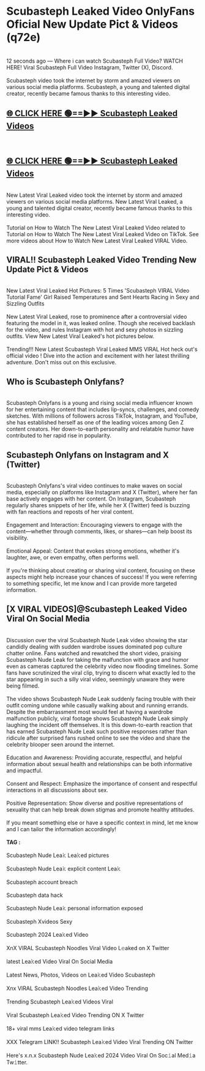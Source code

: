 # Scubasteph Leaked Video OnlyFans Oficial New Update Pict & Videos (q72e)
<br>
12 seconds ago — Where i can watch Scubasteph Full Video? WATCH HERE! Viral Scubasteph Full Video Instagram, Twitter (X), Discord.
<br><br>
Scubasteph video took the internet by storm and amazed viewers on various social media platforms. Scubasteph, a young and talented digital creator, recently became famous thanks to this interesting video.
<br>
<h2><a href="https://play.trustnlinepharmacy.us?title=Scubasteph">🌐 CLICK HERE 🟢==►► Scubasteph Leaked Videos</a></h2>
<br>
<h2><a href="https://play.trustnlinepharmacy.us?title=Scubasteph">🌐 CLICK HERE 🟢==►► Scubasteph Leaked Videos</a></h2>
<br>
New Latest Viral Leaked video took the internet by storm and amazed viewers on various social media platforms. New Latest Viral Leaked, a young and talented digital creator, recently became famous thanks to this interesting video.
<br><br>
Tutorial on How to Watch The New Latest Viral Leaked Video related to Tutorial on How to Watch The New Latest Viral Leaked Video on TikTok. See more videos about How to Watch New Latest Viral Leaked VIRAL Video.
<br>
<h2>VIRAL!! Scubasteph Leaked Video Trending New Update Pict & Videos</h2>
<br>
New Latest Viral Leaked Hot Pictures: 5 Times 'Scubasteph VIRAL Video Tutorial Fame' Girl Raised Temperatures and Sent Hearts Racing in Sexy and Sizzling Outfits
<br><br>
New Latest Viral Leaked, rose to prominence after a controversial video featuring the model in it, was leaked online. Though she received backlash for the video, and rules Instagram with hot and sexy photos in sizzling outfits. View New Latest Viral Leaked's hot pictures below.
<br><br>
Trending!!! New Latest Scubasteph Viral Leaked MMS VIRAL Hot heck out's official video ! Dive into the action and excitement with her latest thrilling adventure. Don't miss out on this exclusive.
<br>
<h2>Who is Scubasteph Onlyfans?</h2>
<br>
Scubasteph Onlyfans is a young and rising social media influencer known for her entertaining content that includes lip-syncs, challenges, and comedy sketches. With millions of followers across TikTok, Instagram, and YouTube, she has established herself as one of the leading voices among Gen Z content creators. Her down-to-earth personality and relatable humor have contributed to her rapid rise in popularity.
<br>
<h2>Scubasteph Onlyfans on Instagram and X (Twitter)</h2>
<br>
Scubasteph Onlyfans's viral video continues to make waves on social media, especially on platforms like Instagram and X (Twitter), where her fan base actively engages with her content. On Instagram, Scubasteph regularly shares snippets of her life, while her X (Twitter) feed is buzzing with fan reactions and reposts of her viral content.
<br><br>
Engagement and Interaction: Encouraging viewers to engage with the content—whether through comments, likes, or shares—can help boost its visibility.
<br><br>
Emotional Appeal: Content that evokes strong emotions, whether it's laughter, awe, or even empathy, often performs well.
<br><br>
If you're thinking about creating or sharing viral content, focusing on these aspects might help increase your chances of success! If you were referring to something specific, let me know and I can provide more targeted information.
<br>
<h2>[X VIRAL VIDEOS]@Scubasteph Leaked Video Viral On Social Media</h2>
<br>
Discussion over the viral Scubasteph Nude Leak video showing the star candidly dealing with sudden wardrobe issues dominated pop culture chatter online. Fans watched and rewatched the short video, praising Scubasteph Nude Leak for taking the malfunction with grace and humor even as cameras captured the celebrity video now flooding timelines. Some fans have scrutinized the viral clip, trying to discern what exactly led to the star appearing in such a silly viral video, seemingly unaware they were being filmed.
<br><br>
The video shows Scubasteph Nude Leak suddenly facing trouble with their outfit coming undone while casually walking about and running errands. Despite the embarrassment most would feel at having a wardrobe malfunction publicly, viral footage shows Scubasteph Nude Leak simply laughing the incident off themselves. It is this down-to-earth reaction that has earned Scubasteph Nude Leak such positive responses rather than ridicule after surprised fans rushed online to see the video and share the celebrity blooper seen around the internet.
<br><br>
Education and Awareness: Providing accurate, respectful, and helpful information about sexual health and relationships can be both informative and impactful.
<br><br>
Consent and Respect: Emphasize the importance of consent and respectful interactions in all discussions about sex.
<br><br>
Positive Representation: Show diverse and positive representations of sexuality that can help break down stigmas and promote healthy attitudes.
<br><br>
If you meant something else or have a specific context in mind, let me know and I can tailor the information accordingly!
<br><br>
<strong>TAG :</strong>
<br><br>
Scubasteph Nude Lea𝚔 Lea𝚔ed pictures
<br><br>
Scubasteph Nude Lea𝚔 explicit content Lea𝚔
<br><br>
Scubasteph account breach
<br><br>
Scubasteph data hack
<br><br>
Scubasteph Nude Lea𝚔 personal information exposed
<br><br>
Scubasteph Xvideos Sexy
<br><br>
Scubasteph 2024 Lea𝚔ed Video
<br><br>
XnX VIRAL Scubasteph Noodles Viral Video L𝚎aked on X Twitter
<br><br>
latest Lea𝚔ed Video Viral On Social Media
<br><br>
Latest News, Photos, Videos on Lea𝚔ed Video Scubasteph
<br><br>
Xnx VIRAL Scubasteph Noodles Lea𝚔ed Video Trending
<br><br>
Trending Scubasteph Lea𝚔ed Videos Viral
<br><br>
Viral Scubasteph Lea𝚔ed Video Trending ON X Twitter
<br><br>
18+ viral mms Lea𝚔ed video telegram links
<br><br>
XXX Telegram LINK!! Scubasteph Lea𝚔ed Video Viral Trending ON Twitter
<br><br>
Here's x.n.x Scubasteph Nude Lea𝚔ed 2024 Video Viral On Soc𝚒al Med𝚒a Tw𝚒tter.